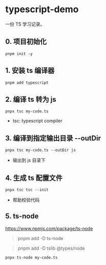# typescript-demo
一份 TS 学习记录。

## 0. 项目初始化
```pnpm init -y```

## 1. 安装 ts 编译器
```pnpm add typescript```

## 2. 编译 ts 转为 js
```pnpx tsc my-code.ts```
- tsc: typescript compiler

## 3. 编译到指定输出目录 --outDir
```pnpx tsc my-code.ts --outDir js```
- 输出到 js 目录下

## 4. 生成 ts 配置文件
```pnpx tsc tsc --init```
- 帮助校验代码

## 5. ts-node
https://www.npmjs.com/package/ts-node
> pnpm add -D ts-node

> pnpm add -D tslib @types/node

```pnpx ts-node my-code.ts```